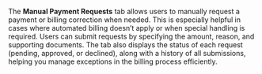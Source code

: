 The **Manual Payment Requests** tab allows users to manually request a payment or billing correction when needed. This is especially helpful in cases where automated billing doesn’t apply or when special handling is required. Users can submit requests by specifying the amount, reason, and supporting documents. The tab also displays the status of each request (pending, approved, or declined), along with a history of all submissions, helping you manage exceptions in the billing process efficiently.